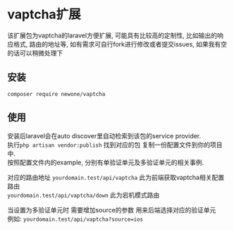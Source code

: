 # vaptcha扩展

该扩展包为vaptcha的laravel方便扩展, 可能具有比较高的定制性, 比如输出的响应格式, 路由的地址等, 如有需求可自行fork进行修改或者提交issues, 如果我有空的话可以稍微处理下

## 安装

`composer require newone/vaptcha`

## 使用

安装后laravel会在auto discover里自动检索到该包的service provider.  
执行`php artisan vendor:publish` 找到对应的包 复制一份配置文件到你的项目中.  
按照配置文件内的example, 分别有单验证单元及多验证单元的相关事例.  

对应的路由地址 `yourdomain.test/api/vaptcha` 此为前端获取vaptcha相关配置路由  
`yourdomain.test/api/vaptcha/down` 此为宕机模式路由  

当设置为多验证单元时 需要增加source的参数 用来后端选择对应的验证单元  
例如: `yourdomain.test/api/vaptcha?source=ios`